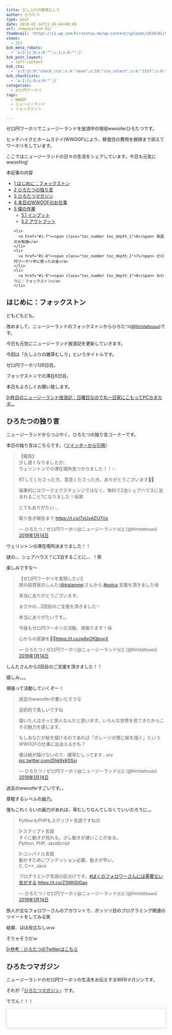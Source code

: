 ```yaml
---
title: 久しぶりの雑草むしり
author: ひろたつ
type: post
date: 2019-01-14T11:45:44+00:00
url: /newzealand-91/
thumbnail: 'https://i1.wp.com/hirotatsu.me/wp-content/uploads/2019/01/929be1a6d9408c3cd636ac4bcede2d00.png?fit=304%2C171&ssl=1'
views:
  - 223
bzb_meta_robots:
  - 'a:2:{i:0;s:0:"";i:1;s:0:"";}'
bzb_post_layout:
  - left-content
bzb_cta:
  - 'a:7:{s:9:"check_cta";s:4:"none";s:10:"cta_select";s:4:"1537";s:9:"org_title";s:0:"";s:9:"org_image";s:0:"";s:11:"org_content";s:0:"";s:15:"org_button_text";s:0:"";s:14:"org_button_url";s:0:"";}'
bzb_checklists:
  - 'a:1:{i:0;s:0:"";}'
categories:
  - ゼロ円ワーホリ
tags:
  - WWOOF
  - ニュージーランド
  - フォックストン

---
```

ゼロ円ワーホリでニュージーランドを放浪中の現役wwooferひろたつです。
  
ヒッチハイクとホームステイ(WWOOF)により、移食住の費用を極限まで抑えてワーホリをしています。
  
ここではニュージーランドの日々の生活をシェアしています。今日も元気にwwoofing!

<!--more-->

<div id="toc_container" class="toc_transparent no_bullets">
  <p class="toc_title">
    本記事の内容
  </p>
  
  <ul class="toc_list">
    <li>
      <a href="#i"><span class="toc_number toc_depth_1">1</span> はじめに：フォックストン</a>
    </li>
    <li>
      <a href="#i-2"><span class="toc_number toc_depth_1">2</span> ひろたつの独り言</a>
    </li>
    <li>
      <a href="#i-3"><span class="toc_number toc_depth_1">3</span> ひろたつマガジン</a>
    </li>
    <li>
      <a href="#WWOOF"><span class="toc_number toc_depth_1">4</span> 本日のWWOOFのお仕事</a>
    </li>
    <li>
      <a href="#i-4"><span class="toc_number toc_depth_1">5</span> 僕の作業</a><ul>
        <li>
          <a href="#i-5"><span class="toc_number toc_depth_2">5.1</span> インプット</a>
        </li>
        <li>
          <a href="#i-6"><span class="toc_number toc_depth_2">5.2</span> アウトプット</a>
        </li>
      </ul>
    </li>
    
    <li>
      <a href="#i-7"><span class="toc_number toc_depth_1">6</span> 英語のお勉強</a>
    </li>
    <li>
      <a href="#i-8"><span class="toc_number toc_depth_1">7</span> ゼロ円ワーホリ中に使ったお金</a>
    </li>
    <li>
      <a href="#i-9"><span class="toc_number toc_depth_1">8</span> おわりに：フォックストン</a>
    </li>
  </ul>
</div>

## <span id="i">はじめに：フォックストン</span>

どもどもども。
  
改めまして、ニュージーランドのフォックストンからひろたつ(<a href="https://twitter.com/hirotatsuuu" rel="noopener" target="_blank">@hirotatsuuu</a>)です。
  
今日も元気にニュージーランド放浪記を更新していきます。

今回は「久しぶりの雑草むしり」というタイトルです。

ゼロ円ワーホリ128日目。

フォックストンでの滞在6日目。

本日もよろしくお願い致します。

<a href="https://hirotatsu.me/newzealand-90" rel="noopener" target="_blank">▷昨日のニュージーランド放浪記：日曜日なので丸一日家にこもってPCカタカタ…</a>

## <span id="i-2">ひろたつの独り言</span>

ニュージーランドからつぶやく、ひろたつの独り言コーナーです。

本日の独り言はこちらです。（<a href="https://twitter.com/hirotatsuuu" rel="noopener" target="_blank">ツイッターから引用</a>）

<blockquote class="twitter-tweet" data-lang="ja">
  <p lang="ja" dir="ltr">
    【報告】<br />少し遅くなりましたが、<br />ウェリントンでの滞在場所見つかりました！！✨
  </p>
  
  <p>
    RTしてくださった方、意見くださった方、ありがとうございます🙇‍♂️
  </p>
  
  <p>
    結果的にはワークエクスチェンジではなく、無料で2泊シェアハウスに泊まれること?になりました！😆笑
  </p>
  
  <p>
    とてもありがたい&#8230;
  </p>
  
  <p>
    取り急ぎ報告まで <a href="https://t.co/7xUxAZU7Ux">https://t.co/7xUxAZU7Ux</a>
  </p>
  
  <p>
    &mdash; ひろたつ / ゼロ円ワーホリ@ニュージーランド🇳🇿 (@hirotatsuuu) <a href="https://twitter.com/hirotatsuuu/status/1084705130975379456?ref_src=twsrc%5Etfw">2019年1月14日</a>
  </p>
</blockquote>



ウェリントンの滞在場所決まりました！！
  
謎の、、シェアハウス？に2泊することに、、！笑
  
楽しみですな〜

<blockquote class="twitter-tweet" data-lang="ja">
  <p lang="ja" dir="ltr">
    【ゼロ円ワーホリを実現したい】<br />旅の投資家のしんた(<a href="https://twitter.com/trajanme?ref_src=twsrc%5Etfw">@trajanme</a>)さんから <a href="https://twitter.com/hashtag/polca?src=hash&ref_src=twsrc%5Etfw">#polca</a> 支援を頂きました😆
  </p>
  
  <p>
    本当にありがとうございます。
  </p>
  
  <p>
    まさかの&#8230;2回目のご支援を頂きました✨
  </p>
  
  <p>
    本当にありがたいです。。
  </p>
  
  <p>
    今後もゼロ円ワーホリの活動、頑張ります！😆
  </p>
  
  <p>
    心からの感謝を🙇‍♂️<a href="https://t.co/w8xOfQboxX">https://t.co/w8xOfQboxX</a>
  </p>
  
  <p>
    &mdash; ひろたつ / ゼロ円ワーホリ@ニュージーランド🇳🇿 (@hirotatsuuu) <a href="https://twitter.com/hirotatsuuu/status/1084733802239291392?ref_src=twsrc%5Etfw">2019年1月14日</a>
  </p>
</blockquote>



しんたさんから2回目のご支援を頂きました！！
  
嬉しみ。。。
  
頑張って活動していくぞー！

<blockquote class="twitter-tweet" data-lang="ja">
  <p lang="ja" dir="ltr">
    過去のwwooferが書いたそうな
  </p>
  
  <p>
    芸術的で美しいですね
  </p>
  
  <p>
    描いた人はきっと旅人なんだと思います。いろんな世界を見てきたからこその魅力を感じます。
  </p>
  
  <p>
    もしあなたが絵を描けるのであれば「ガレージの壁に絵を描く」というWWOOFの仕事に出会えるかも？
  </p>
  
  <p>
    僕は絵が描けないので、雑草むしってます&#8230;orz <a href="https://t.co/Dhk9xK0Sxj">pic.twitter.com/Dhk9xK0Sxj</a>
  </p>
  
  <p>
    &mdash; ひろたつ / ゼロ円ワーホリ@ニュージーランド🇳🇿 (@hirotatsuuu) <a href="https://twitter.com/hirotatsuuu/status/1084765306113773568?ref_src=twsrc%5Etfw">2019年1月14日</a>
  </p>
</blockquote>



過去のwwooferすごいです。。
  
尊敬するレベルの画力。
  
僕もこれくらいの画力があれば、草むしりなんてしなくていいだろうに。。

<blockquote class="twitter-tweet" data-lang="ja">
  <p lang="ja" dir="ltr">
    PythonもPHPもスクリプト言語ですね😌
  </p>
  
  <p>
    ▷スクリプト言語<br />すぐに動きが見れる。少し動きが遅いことがある。<br />Python, PHP, JavaScript
  </p>
  
  <p>
    ▷コンパイル言語<br />動かすためにワンクッション必要。動きが早い。<br />C, C++, Java
  </p>
  
  <p>
    プログラミング言語の区分けです。<a href="https://twitter.com/hashtag/%E3%81%BC%E3%81%8F%E3%81%AE%E3%83%95%E3%82%A9%E3%83%AD%E3%83%AF%E3%83%BC%E3%81%95%E3%82%93%E3%81%AB%E3%81%AF%E9%9C%80%E8%A6%81%E3%81%AA%E3%81%84%E6%B0%97%E3%81%8C%E3%81%99%E3%82%8B?src=hash&ref_src=twsrc%5Etfw">#ぼくのフォロワーさんには需要ない気がする</a> <a href="https://t.co/Z3WljGIGao">https://t.co/Z3WljGIGao</a>
  </p>
  
  <p>
    &mdash; ひろたつ / ゼロ円ワーホリ@ニュージーランド🇳🇿 (@hirotatsuuu) <a href="https://twitter.com/hirotatsuuu/status/1084770029705424897?ref_src=twsrc%5Etfw">2019年1月14日</a>
  </p>
</blockquote>



旅人が主なフォロワーさんのアカウントで、ガッツリ目のプログラミング関連のツイートをしてみる笑
  
結果、ほぼ反応なしｗｗ
  
そりゃそうだｗ

<a href="https://twitter.com/hirotatsuuu" rel="noopener" target="_blank">▷参考：ひろたつのTwitterはこちら</a>

## <span id="i-3">ひろたつマガジン</span>

ニュージーランドのゼロ円ワーホリの生活をお伝えするWEBマガジンです。
  
それが「<a href="https://www.instagram.com/hirotatsu_mag" rel="noopener" target="_blank">ひろたつマガジン</a>」です。

ででん！！！

<blockquote class="instagram-media" data-instgrm-permalink="https://www.instagram.com/p/BsnK3RsAgDi/?utm_source=ig_embed&utm_medium=loading" data-instgrm-version="12" style=" background:#FFF; border:0; border-radius:3px; box-shadow:0 0 1px 0 rgba(0,0,0,0.5),0 1px 10px 0 rgba(0,0,0,0.15); margin: 1px; max-width:540px; min-width:326px; padding:0; width:99.375%; width:-webkit-calc(100% - 2px); width:calc(100% - 2px);">
  <div style="padding:16px;">
    <a href="https://www.instagram.com/p/BsnK3RsAgDi/?utm_source=ig_embed&utm_medium=loading" style=" background:#FFFFFF; line-height:0; padding:0 0; text-align:center; text-decoration:none; width:100%;" target="_blank"> </p> 
    
    <div style=" display: flex; flex-direction: row; align-items: center;">
      <div style="background-color: #F4F4F4; border-radius: 50%; flex-grow: 0; height: 40px; margin-right: 14px; width: 40px;">
      </div>
      
      <div style="display: flex; flex-direction: column; flex-grow: 1; justify-content: center;">
        <div style=" background-color: #F4F4F4; border-radius: 4px; flex-grow: 0; height: 14px; margin-bottom: 6px; width: 100px;">
        </div>
        
        <div style=" background-color: #F4F4F4; border-radius: 4px; flex-grow: 0; height: 14px; width: 60px;">
        </div>
      </div>
    </div>
    
    <div style="padding: 19% 0;">
    </div>
    
    <div style="display:block; height:50px; margin:0 auto 12px; width:50px;">
      <svg width="50px" height="50px" viewBox="0 0 60 60" version="1.1" xmlns="https://www.w3.org/2000/svg" xmlns:xlink="https://www.w3.org/1999/xlink"><g stroke="none" stroke-width="1" fill="none" fill-rule="evenodd"><g transform="translate(-511.000000, -20.000000)" fill="#000000"><g><path d="M556.869,30.41 C554.814,30.41 553.148,32.076 553.148,34.131 C553.148,36.186 554.814,37.852 556.869,37.852 C558.924,37.852 560.59,36.186 560.59,34.131 C560.59,32.076 558.924,30.41 556.869,30.41 M541,60.657 C535.114,60.657 530.342,55.887 530.342,50 C530.342,44.114 535.114,39.342 541,39.342 C546.887,39.342 551.658,44.114 551.658,50 C551.658,55.887 546.887,60.657 541,60.657 M541,33.886 C532.1,33.886 524.886,41.1 524.886,50 C524.886,58.899 532.1,66.113 541,66.113 C549.9,66.113 557.115,58.899 557.115,50 C557.115,41.1 549.9,33.886 541,33.886 M565.378,62.101 C565.244,65.022 564.756,66.606 564.346,67.663 C563.803,69.06 563.154,70.057 562.106,71.106 C561.058,72.155 560.06,72.803 558.662,73.347 C557.607,73.757 556.021,74.244 553.102,74.378 C549.944,74.521 548.997,74.552 541,74.552 C533.003,74.552 532.056,74.521 528.898,74.378 C525.979,74.244 524.393,73.757 523.338,73.347 C521.94,72.803 520.942,72.155 519.894,71.106 C518.846,70.057 518.197,69.06 517.654,67.663 C517.244,66.606 516.755,65.022 516.623,62.101 C516.479,58.943 516.448,57.996 516.448,50 C516.448,42.003 516.479,41.056 516.623,37.899 C516.755,34.978 517.244,33.391 517.654,32.338 C518.197,30.938 518.846,29.942 519.894,28.894 C520.942,27.846 521.94,27.196 523.338,26.654 C524.393,26.244 525.979,25.756 528.898,25.623 C532.057,25.479 533.004,25.448 541,25.448 C548.997,25.448 549.943,25.479 553.102,25.623 C556.021,25.756 557.607,26.244 558.662,26.654 C560.06,27.196 561.058,27.846 562.106,28.894 C563.154,29.942 563.803,30.938 564.346,32.338 C564.756,33.391 565.244,34.978 565.378,37.899 C565.522,41.056 565.552,42.003 565.552,50 C565.552,57.996 565.522,58.943 565.378,62.101 M570.82,37.631 C570.674,34.438 570.167,32.258 569.425,30.349 C568.659,28.377 567.633,26.702 565.965,25.035 C564.297,23.368 562.623,22.342 560.652,21.575 C558.743,20.834 556.562,20.326 553.369,20.18 C550.169,20.033 549.148,20 541,20 C532.853,20 531.831,20.033 528.631,20.18 C525.438,20.326 523.257,20.834 521.349,21.575 C519.376,22.342 517.703,23.368 516.035,25.035 C514.368,26.702 513.342,28.377 512.574,30.349 C511.834,32.258 511.326,34.438 511.181,37.631 C511.035,40.831 511,41.851 511,50 C511,58.147 511.035,59.17 511.181,62.369 C511.326,65.562 511.834,67.743 512.574,69.651 C513.342,71.625 514.368,73.296 516.035,74.965 C517.703,76.634 519.376,77.658 521.349,78.425 C523.257,79.167 525.438,79.673 528.631,79.82 C531.831,79.965 532.853,80.001 541,80.001 C549.148,80.001 550.169,79.965 553.369,79.82 C556.562,79.673 558.743,79.167 560.652,78.425 C562.623,77.658 564.297,76.634 565.965,74.965 C567.633,73.296 568.659,71.625 569.425,69.651 C570.167,67.743 570.674,65.562 570.82,62.369 C570.966,59.17 571,58.147 571,50 C571,41.851 570.966,40.831 570.82,37.631"></path></g></g></g></svg>
    </div>
    
    <div style="padding-top: 8px;">
      <div style=" color:#3897f0; font-family:Arial,sans-serif; font-size:14px; font-style:normal; font-weight:550; line-height:18px;">
        View this post on Instagram
      </div>
    </div>
    
    <div style="padding: 12.5% 0;">
    </div>
    
    <div style="display: flex; flex-direction: row; margin-bottom: 14px; align-items: center;">
      <div>
        <div style="background-color: #F4F4F4; border-radius: 50%; height: 12.5px; width: 12.5px; transform: translateX(0px) translateY(7px);">
        </div>
        
        <div style="background-color: #F4F4F4; height: 12.5px; transform: rotate(-45deg) translateX(3px) translateY(1px); width: 12.5px; flex-grow: 0; margin-right: 14px; margin-left: 2px;">
        </div>
        
        <div style="background-color: #F4F4F4; border-radius: 50%; height: 12.5px; width: 12.5px; transform: translateX(9px) translateY(-18px);">
        </div>
      </div>
      
      <div style="margin-left: 8px;">
        <div style=" background-color: #F4F4F4; border-radius: 50%; flex-grow: 0; height: 20px; width: 20px;">
        </div>
        
        <div style=" width: 0; height: 0; border-top: 2px solid transparent; border-left: 6px solid #f4f4f4; border-bottom: 2px solid transparent; transform: translateX(16px) translateY(-4px) rotate(30deg)">
        </div>
      </div>
      
      <div style="margin-left: auto;">
        <div style=" width: 0px; border-top: 8px solid #F4F4F4; border-right: 8px solid transparent; transform: translateY(16px);">
        </div>
        
        <div style=" background-color: #F4F4F4; flex-grow: 0; height: 12px; width: 16px; transform: translateY(-4px);">
        </div>
        
        <div style=" width: 0; height: 0; border-top: 8px solid #F4F4F4; border-left: 8px solid transparent; transform: translateY(-4px) translateX(8px);">
        </div>
      </div>
    </div>
    
    <div style="display: flex; flex-direction: column; flex-grow: 1; justify-content: center; margin-bottom: 24px;">
      <div style=" background-color: #F4F4F4; border-radius: 4px; flex-grow: 0; height: 14px; margin-bottom: 6px; width: 224px;">
      </div>
      
      <div style=" background-color: #F4F4F4; border-radius: 4px; flex-grow: 0; height: 14px; width: 144px;">
      </div>
    </div>
    
    <p>
      </a>
    </p>
    
    <p style=" color:#c9c8cd; font-family:Arial,sans-serif; font-size:14px; line-height:17px; margin-bottom:0; margin-top:8px; overflow:hidden; padding:8px 0 7px; text-align:center; text-overflow:ellipsis; white-space:nowrap;">
      <a href="https://www.instagram.com/p/BsnK3RsAgDi/?utm_source=ig_embed&utm_medium=loading" style=" color:#c9c8cd; font-family:Arial,sans-serif; font-size:14px; font-style:normal; font-weight:normal; line-height:17px; text-decoration:none;" target="_blank">HIROTATSU MAGAZINEさん(@hirotatsu_mag)がシェアした投稿</a> &#8211; <time style=" font-family:Arial,sans-serif; font-size:14px; line-height:17px;" datetime="2019-01-14T10:42:54+00:00">2019年 1月月14日午前2時42分PST</time>
    </p></div> </blockquote> 
    
    <p>
    </p>
    
    <p>
      今日関わった雑草たちですね。
    </p>
    
    <p>
      <a href="https://www.instagram.com/hirotatsu_mag" rel="noopener" target="_blank">▷参考：ひろたつマガジンはこちら</a>
    </p>
    
    <h2>
      <span id="WWOOF">本日のWWOOFのお仕事</span>
    </h2>
    
    <blockquote class="twitter-tweet" data-lang="ja">
      <p lang="ja" dir="ltr">
        本日のWWOOF
      </p>
      
      <p>
        &#8211; 食器洗い<br />&#8211; 雑草むしり
      </p>
      
      <p>
        食器洗いは、特にお願いされたわけではありませんが、<br />たまってたので自主的に&#8230;✨(←僕えらい！笑
      </p>
      
      <p>
        そして、、「エンドレスウィーディング」😂<br />久々の雑草むしりは、意外と楽しかったです！<br />（感覚が麻痺してきてる&#8230;？笑
      </p>
      
      <p>
        今日も元気にweeding！ｗｗ <a href="https://t.co/T5DuD5TVfS">pic.twitter.com/T5DuD5TVfS</a>
      </p>
      
      <p>
        &mdash; ひろたつ / ゼロ円ワーホリ@ニュージーランド🇳🇿 (@hirotatsuuu) <a href="https://twitter.com/hirotatsuuu/status/1084737030771208192?ref_src=twsrc%5Etfw">2019年1月14日</a>
      </p>
    </blockquote>
    
    <p>
    </p>
    
    <p>
      本日は、久々に雑草と戯れました。<br /> WWOOFをやっていると雑草と仲良く慣れるのです。<br /> 雑草と友達になりたいな〜って人はぜひWWOOFを！笑
    </p>
    
    <h2>
      <span id="i-4">僕の作業</span>
    </h2>
    
    <p>
      本日のインプットとアウトプットです。
    </p>
    
    <h3>
      <span id="i-5">インプット</span>
    </h3>
    
    <ul>
      <li>
        <a href="https://r25.jp/article/621162033138230266" rel="noopener" target="_blank">忙しいホリエモンに車の中で「モテる男」論を聞いたら、踏んだり蹴ったりな取材になった</a>
      </li>
    </ul>
    
    <p>
      R25は個人的にとても好きです。<br /> そして、ホリエモンも好き笑
    </p>
    
    <p>
      というわけで、この記事は読みますね。うん。ｗ
    </p>
    
    <h3>
      <span id="i-6">アウトプット</span>
    </h3>
    
    <ul>
      <li>
        ツイート 5件
      </li>
      <li>
        インスタ 1件
      </li>
      <li>
        ブログ 1件
      </li>
    </ul>
    
    <h2>
      <span id="i-7">英語のお勉強</span>
    </h2>
    
    <p>
      毎日僕が新しく覚えた英語を3つご紹介します。<br /> 僕の英語力の低さが露呈しますが、、しゃーなしですｗ
    </p>
    
    <ul>
      <li>
        emotion 感情
      </li>
      <li>
        economics 経済学
      </li>
      <li>
        voyage 航海
      </li>
    </ul>
    
    <h2>
      <span id="i-8">ゼロ円ワーホリ中に使ったお金</span>
    </h2>
    
    <p>
      本日使ったお金をシェアします。
    </p>
    
    <p>
      本日使ったお金は、、、
    </p>
    
    <p>
      <strong>0円でした！！！</strong>
    </p>
    
    <p>
      本日もお金を使わずに一日を生きました。
    </p>
    
    <p>
      <a href="https://hirotatsu.me/use-money-total/" rel="noopener" target="_blank">▷ゼロ円ワーホリで使ったお金を完全公開【使うたびに更新します】</a>
    </p>
    
    <h2>
      <span id="i-9">おわりに：フォックストン</span>
    </h2>
    
    <p>
      本日のゼロ円ワーホリ日記はこんな感じです。<br /> ワーホリや留学を考えてる人、WWOOFやhelpx,workawayなどのワークエクスチェンジを使ってホームステイをしようと考えてる人、お金を使わずに海外に長期滞在しようと考えてる人へ、何かの参考になれば幸いです。
    </p>
    
    <p>
      以上、<strong>ゼロ円ワーホリでニュージーランドを放浪しているひろたつ</strong></a>(<a href="https://twitter.com/hirotatsuuu" rel="noopener" target="_blank">@hirotatsuuu</a>)の一日でした。
    </p>
    
    <p>
      最後まで読んでくださり、ありがとうございました。<br /> 僕のニュージーランド放浪はこれからも続きます。<br /> なので、明日のニュージーランド放浪記もぜひ見てくださいな〜<br /> コメント等もお待ちしてます😉（DMでもツイッターのリプライでもなんでも受け付けてます！）
    </p>
    
    <div style="font-size: 0px; height: 0px; line-height: 0px; margin: 0; padding: 0; clear: both;">
    </div>
